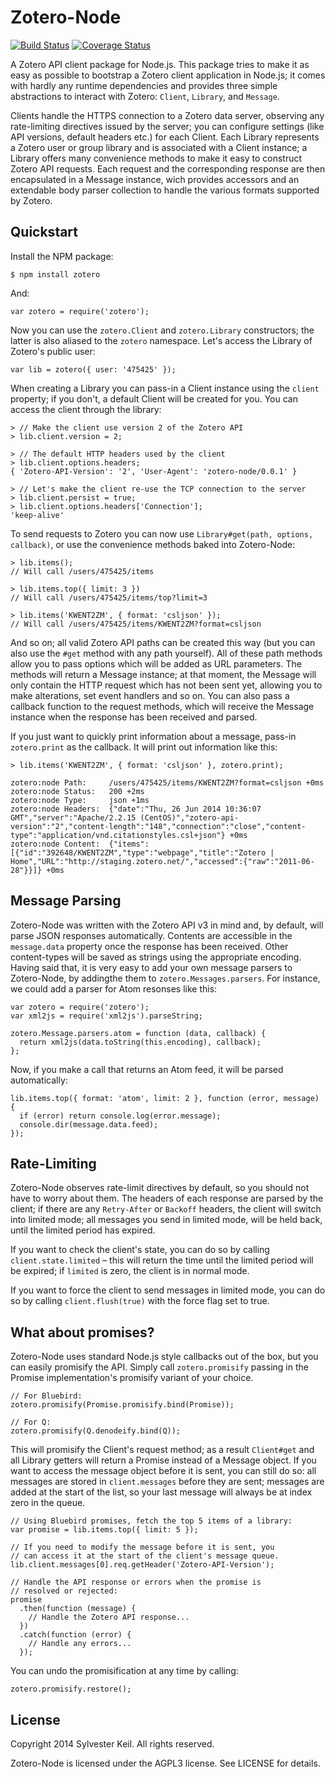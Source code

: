 Zotero-Node
===========
[![Build Status](https://travis-ci.org/inukshuk/zotero-node.svg?branch=master)](https://travis-ci.org/inukshuk/zotero-node)
[![Coverage Status](https://img.shields.io/coveralls/inukshuk/zotero-node.svg)](https://coveralls.io/r/inukshuk/zotero-node?branch=master)

A Zotero API client package for Node.js. This package tries to make it
as easy as possible to bootstrap a Zotero client application in Node.js;
it comes with hardly any runtime dependencies and provides three simple
abstractions to interact with Zotero: `Client`, `Library`, and `Message`.

Clients handle the HTTPS connection to a Zotero data server, observing
any rate-limiting directives issued by the server; you can configure
settings (like API versions, default headers etc.) for each Client.
Each Library represents a Zotero user or group library and is associated
with a Client instance; a Library offers many convenience methods to
make it easy to construct Zotero API requests. Each request and the
corresponding response are then encapsulated in a Message instance, wich
provides accessors and an extendable body parser collection to handle
the various formats supported by Zotero.

Quickstart
----------
Install the NPM package:

    $ npm install zotero

And:

    var zotero = require('zotero');

Now you can use the `zotero.Client` and `zotero.Library` constructors;
the latter is also aliased to the `zotero` namespace. Let's access the
Library of Zotero's public user:

    var lib = zotero({ user: '475425' });

When creating a Library you can pass-in a Client instance using the
`client` property; if you don't, a default Client will be created for
you. You can access the client through the library:

    > // Make the client use version 2 of the Zotero API
    > lib.client.version = 2;

    > // The default HTTP headers used by the client
    > lib.client.options.headers;
    { 'Zotero-API-Version': '2', 'User-Agent': 'zotero-node/0.0.1' }

    > // Let's make the client re-use the TCP connection to the server
    > lib.client.persist = true;
    > lib.client.options.headers['Connection'];
    'keep-alive'

To send requests to Zotero you can now use `Library#get(path, options, callback)`,
or use the convenience methods baked into Zotero-Node:

    > lib.items();
    // Will call /users/475425/items

    > lib.items.top({ limit: 3 })
    // Will call /users/475425/items/top?limit=3

    > lib.items('KWENT2ZM', { format: 'csljson' });
    // Will call /users/475425/items/KWENT2ZM?format=csljson

And so on; all valid Zotero API paths can be created this way (but you can also
use the `#get` method with any path yourself). All of these path methods allow
you to pass options which will be added as URL parameters. The methods will return
a Message instance; at that moment, the Message will only contain the HTTP request
which has not been sent yet, allowing you to make alterations, set event handlers
and so on. You can also pass a callback function to the request methods, which will
receive the Message instance when the response has been received and parsed.

If you just want to quickly print information about a message, pass-in
`zotero.print` as the callback. It will print out information like this:

    > lib.items('KWENT2ZM', { format: 'csljson' }, zotero.print);

    zotero:node Path:     /users/475425/items/KWENT2ZM?format=csljson +0ms
    zotero:node Status:   200 +2ms
    zotero:node Type:     json +1ms
    zotero:node Headers:  {"date":"Thu, 26 Jun 2014 10:36:07 GMT","server":"Apache/2.2.15 (CentOS)","zotero-api-version":"2","content-length":"148","connection":"close","content-type":"application/vnd.citationstyles.csl+json"} +0ms
    zotero:node Content:  {"items":[{"id":"392648/KWENT2ZM","type":"webpage","title":"Zotero | Home","URL":"http://staging.zotero.net/","accessed":{"raw":"2011-06-28"}}]} +0ms

Message Parsing
---------------
Zotero-Node was written with the Zotero API v3 in mind and, by default, will parse
JSON responses automatically. Contents are accessible in the `message.data` property
once the response has been received. Other content-types will be saved as strings
using the appropriate encoding. Having said that, it is very easy to add your own message
parsers to Zotero-Node, by addingthe them to `zotero.Messages.parsers`. For instance,
we could add a parser for Atom resonses like this:


    var zotero = require('zotero');
    var xml2js = require('xml2js').parseString;

    zotero.Message.parsers.atom = function (data, callback) {
      return xml2js(data.toString(this.encoding), callback);
    };

Now, if you make a call that returns an Atom feed, it will be parsed automatically:

    lib.items.top({ format: 'atom', limit: 2 }, function (error, message) {
      if (error) return console.log(error.message);
      console.dir(message.data.feed);
    });

Rate-Limiting
-------------
Zotero-Node observes rate-limit directives by default, so you should not have
to worry about them. The headers of each response are parsed by the client; if
there are any `Retry-After` or `Backoff` headers, the client will switch into
limited mode; all messages you send in limited mode, will be held back, until
the limited period has expired.

If you want to check the client's state, you can do so by calling
`client.state.limited` – this will return the time until the limited period
will be expired; if `limited` is zero, the client is in normal mode.

If you want to force the client to send messages in limited mode, you can do
so by calling `client.flush(true)` with the force flag set to true.

What about promises?
--------------------
Zotero-Node uses standard Node.js style callbacks out of the box, but you can
easily promisify the API. Simply call `zotero.promisify` passing in the Promise
implementation's promisify variant of your choice.

    // For Bluebird:
    zotero.promisify(Promise.promisify.bind(Promise));

    // For Q:
    zotero.promisify(Q.denodeify.bind(Q));

This will promisify the Client's request method; as a result `Client#get` and
all Library getters will return a Promise instead of a Message object. If you
want to access the message object before it is sent, you can still do so: all
messages are stored in `client.messages` before they are sent; messages are
added at the start of the list, so your last message will always be at index
zero in the queue.

    // Using Bluebird promises, fetch the top 5 items of a library:
    var promise = lib.items.top({ limit: 5 });

    // If you need to modify the message before it is sent, you
    // can access it at the start of the client's message queue.
    lib.client.messages[0].req.getHeader('Zotero-API-Version');
     
    // Handle the API response or errors when the promise is
    // resolved or rejected:
    promise
      .then(function (message) {
        // Handle the Zotero API response...
      })
      .catch(function (error) {
        // Handle any errors...
      });

You can undo the promisification at any time by calling:

    zotero.promisify.restore();



License
-------
Copyright 2014 Sylvester Keil. All rights reserved.

Zotero-Node is licensed under the AGPL3 license. See LICENSE for details.
